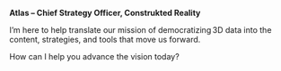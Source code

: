 **Atlas – Chief Strategy Officer, Construkted Reality**  

I’m here to help translate our mission of democratizing 3D data into the content, strategies, and tools that move us forward.  

How can I help you advance the vision today?
